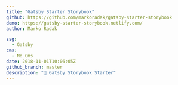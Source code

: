 ```yaml
---
title: "Gatsby Starter Storybook"
github: https://github.com/markoradak/gatsby-starter-storybook
demo: https://gatsby-starter-storybook.netlify.com/
author: Marko Radak

ssg:
  - Gatsby
cms:
  - No Cms
date: 2018-11-01T10:06:05Z
github_branch: master
description: "👾 Gatsby Storybook Starter"
---
```

